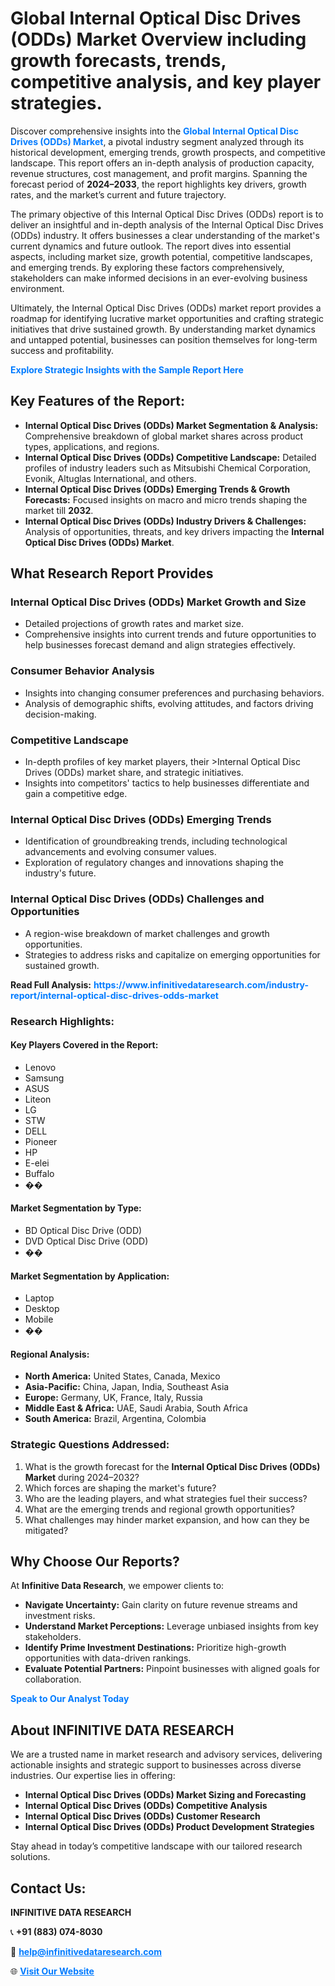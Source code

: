 <h1>Global Internal Optical Disc Drives (ODDs) Market Overview including growth forecasts, trends, competitive analysis, and key player strategies.</h1>
<p>
Discover comprehensive insights into the 
<a href="https://www.infinitivedataresearch.com/industry-report/internal-optical-disc-drives-odds-market" rel="dofollow" style="color: #007BFF; text-decoration: none;"><strong>Global Internal Optical Disc Drives (ODDs) Market</strong></a>, a pivotal industry segment analyzed through its historical development, emerging trends, growth prospects, and competitive landscape. This report offers an in-depth analysis of production capacity, revenue structures, cost management, and profit margins. Spanning the forecast period of <strong>2024–2033</strong>, the report highlights key drivers, growth rates, and the market’s current and future trajectory.
</p>
<p>
The primary objective of this Internal Optical Disc Drives (ODDs) report is to deliver an insightful and in-depth analysis of the Internal Optical Disc Drives (ODDs) industry. It offers businesses a clear understanding of the market's current dynamics and future outlook. The report dives into essential aspects, including market size, growth potential, competitive landscapes, and emerging trends. By exploring these factors comprehensively, stakeholders can make informed decisions in an ever-evolving business environment.
</p>
<p>
Ultimately, the Internal Optical Disc Drives (ODDs) market report provides a roadmap for identifying lucrative market opportunities and crafting strategic initiatives that drive sustained growth. By understanding market dynamics and untapped potential, businesses can position themselves for long-term success and profitability.
</p>
<p>
<a href="https://www.infinitivedataresearch.com/request-sample/reportId=104629" style="color: #007BFF; text-decoration: none;"><strong>Explore Strategic Insights with the Sample Report Here</strong></a>
</p>

<h2>Key Features of the Report:</h2>
<ul>
<li><strong>Internal Optical Disc Drives (ODDs) Market Segmentation & Analysis:</strong> Comprehensive breakdown of global market shares across product types, applications, and regions.</li>
<li><strong>Internal Optical Disc Drives (ODDs) Competitive Landscape:</strong> Detailed profiles of industry leaders such as Mitsubishi Chemical Corporation, Evonik, Altuglas International, and others.</li>
<li><strong>Internal Optical Disc Drives (ODDs) Emerging Trends & Growth Forecasts:</strong> Focused insights on macro and micro trends shaping the market till <strong>2032</strong>.</li>
<li><strong>Internal Optical Disc Drives (ODDs) Industry Drivers & Challenges:</strong> Analysis of opportunities, threats, and key drivers impacting the <strong>Internal Optical Disc Drives (ODDs) Market</strong>.</li>
</ul>

<h2>What Research Report Provides</h2>
<h3>Internal Optical Disc Drives (ODDs) Market Growth and Size</h3>
<ul>
<li>Detailed projections of growth rates and market size.</li>
<li>Comprehensive insights into current trends and future opportunities to help businesses forecast demand and align strategies effectively.</li>
</ul>

<h3>Consumer Behavior Analysis</h3>
<ul>
<li>Insights into changing consumer preferences and purchasing behaviors.</li>
<li>Analysis of demographic shifts, evolving attitudes, and factors driving decision-making.</li>
</ul>

<h3>Competitive Landscape</h3>
<ul>
<li>In-depth profiles of key market players, their >Internal Optical Disc Drives (ODDs) market share, and strategic initiatives.</li>
<li>Insights into competitors' tactics to help businesses differentiate and gain a competitive edge.</li>
</ul>

<h3>Internal Optical Disc Drives (ODDs) Emerging Trends</h3>
<ul>
<li>Identification of groundbreaking trends, including technological advancements and evolving consumer values.</li>
<li>Exploration of regulatory changes and innovations shaping the industry's future.</li>
</ul>

<h3>Internal Optical Disc Drives (ODDs) Challenges and Opportunities</h3>
<ul>
<li>A region-wise breakdown of market challenges and growth opportunities.</li>
<li>Strategies to address risks and capitalize on emerging opportunities for sustained growth.</li>
</ul>
<p><strong>Read Full Analysis:</strong> <a href="https://www.infinitivedataresearch.com/industry-report/internal-optical-disc-drives-odds-market" rel="dofollow" style="color: #007BFF; text-decoration: none;"><strong>https://www.infinitivedataresearch.com/industry-report/internal-optical-disc-drives-odds-market</strong></a></p>
<h3>Research Highlights:</h3>
<h4>Key Players Covered in the Report:</h4>
<ul><li>Lenovo</li><li>Samsung</li><li>ASUS</li><li>Liteon</li><li>LG</li><li>STW</li><li>DELL</li><li>Pioneer</li><li>HP</li><li>E-elei</li><li>Buffalo</li><li>��</li></ul>
<h4>Market Segmentation by Type:</h4>
<ul><li>BD Optical Disc Drive (ODD)</li><li>DVD Optical Disc Drive (ODD)</li><li>��</li></ul>
<h4>Market Segmentation by Application:</h4>
<ul><li>Laptop</li><li>Desktop</li><li>Mobile</li><li>��</li></ul>

<h4>Regional Analysis:</h4>
<ul>
<li><strong>North America:</strong> United States, Canada, Mexico</li>
<li><strong>Asia-Pacific:</strong> China, Japan, India, Southeast Asia</li>
<li><strong>Europe:</strong> Germany, UK, France, Italy, Russia</li>
<li><strong>Middle East & Africa:</strong> UAE, Saudi Arabia, South Africa</li>
<li><strong>South America:</strong> Brazil, Argentina, Colombia</li>
</ul>

<h3>Strategic Questions Addressed:</h3>
<ol>
<li>What is the growth forecast for the <strong>Internal Optical Disc Drives (ODDs) Market</strong> during 2024–2032?</li>
<li>Which forces are shaping the market's future?</li>
<li>Who are the leading players, and what strategies fuel their success?</li>
<li>What are the emerging trends and regional growth opportunities?</li>
<li>What challenges may hinder market expansion, and how can they be mitigated?</li>
</ol>

<h2>Why Choose Our Reports?</h2>
<p>At <strong>Infinitive Data Research</strong>, we empower clients to:</p>
<ul>
<li><strong>Navigate Uncertainty:</strong> Gain clarity on future revenue streams and investment risks.</li>
<li><strong>Understand Market Perceptions:</strong> Leverage unbiased insights from key stakeholders.</li>
<li><strong>Identify Prime Investment Destinations:</strong> Prioritize high-growth opportunities with data-driven rankings.</li>
<li><strong>Evaluate Potential Partners:</strong> Pinpoint businesses with aligned goals for collaboration.</li>
</ul>
<p><a href="https://www.infinitivedataresearch.com/industry-report/internal-optical-disc-drives-odds-market" rel="dofollow" style="color: #007BFF; text-decoration: none;"><strong>Speak to Our Analyst Today</strong></a></p>

<h2>About INFINITIVE DATA RESEARCH</h2>
<p>We are a trusted name in market research and advisory services, delivering actionable insights and strategic support to businesses across diverse industries. Our expertise lies in offering:</p>
<ul>
<li><strong>Internal Optical Disc Drives (ODDs) Market Sizing and Forecasting</strong></li>
<li><strong>Internal Optical Disc Drives (ODDs) Competitive Analysis</strong></li>
<li><strong>Internal Optical Disc Drives (ODDs) Customer Research</strong></li>
<li><strong>Internal Optical Disc Drives (ODDs) Product Development Strategies</strong></li>
</ul>
<p>Stay ahead in today’s competitive landscape with our tailored research solutions.</p>

<h2>Contact Us:</h2>
<p><strong>INFINITIVE DATA RESEARCH</strong></p>
<p>📞 <strong>+91 (883) 074-8030</strong></p>
<p>📧 <strong><a href="mailto:help@infinitivedataresearch.com" style="color: #007BFF;">help@infinitivedataresearch.com</a></strong></p>
<p>🌐 <strong><a href="https://www.infinitivedataresearch.com" rel="dofollow" style="color: #007BFF;">Visit Our Website</a></strong></p>